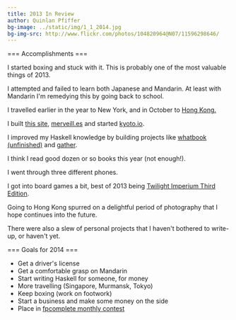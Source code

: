 ```yaml
---
title: 2013 In Review
author: Quinlan Pfiffer
bg-image: ../static/img/1_1_2014.jpg
bg-img-src: http://www.flickr.com/photos/104820964@N07/11596298646/
---
```

=== Accomplishments ===

I started boxing and stuck with it. This is probably one of the most valuable
things of 2013.

I attempted and failed to learn both Japanese and Mandarin. At least with
Mandarin I'm remedying this by going back to school.

I travelled earlier in the year to New York, and in October to [Hong Kong.](/posts/2013-10-21-Hong_Kong_Day_0)

I built [this site](https://github.com/qpfiffer/qpfiffer.com),
[merveill.es](http://merveill.es/) and started [kyoto.io](http://kyoto.io/).

I improved my Haskell knowledge by building projects like [whatbook
(unfinished)](https://github.com/qpfiffer/whatbook) and [gather](https://github.com/qpfiffer/gather).

I think I read good dozen or so books this year (not enough!).

I went through three different phones.

I got into board games a bit, best of 2013 being [Twilight Imperium Third
Edition](http://boardgamegeek.com/boardgame/12493/twilight-imperium-third-edition).

Going to Hong Kong spurred on a delightful period of photography that I hope
continues into the future.

There were also a slew of personal projects that I haven't bothered to write-up,
or haven't yet.

=== Goals for 2014 ===

* Get a driver's license
* Get a comfortable grasp on Mandarin
* Start writing Haskell for someone, for money
* More travelling (Singapore, Murmansk, Tokyo)
* Keep boxing (work on footwork)
* Start a business and make some money on the side
* Place in [fpcomplete monthly contest](https://www.fpcomplete.com/business/resources/competition-overview/)
